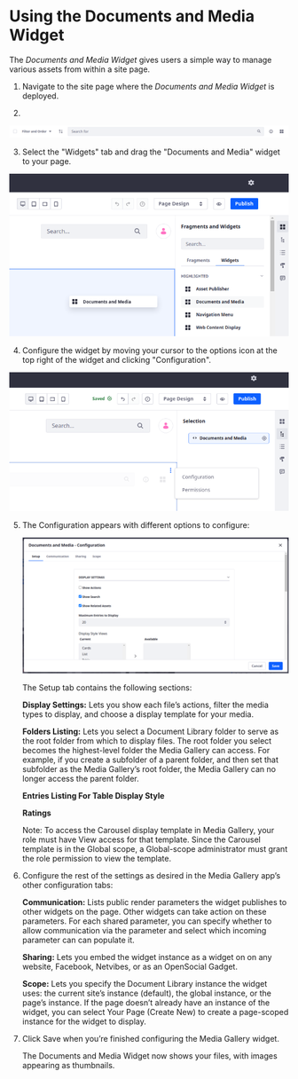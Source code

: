 # Using the Documents and Media Widget

The *Documents and Media Widget* gives users a simple way to manage various assets from within a site page.

1. Navigate to the site page where the *Documents and Media Widget* is deployed.

2. 

![temp](using-the-documents-and-media-widget/images/01.png)

3. Select the "Widgets" tab and drag the "Documents and Media" widget to your page.

![temp](using-the-documents-and-media-widget/images/02.png)

4. Configure the widget by moving your cursor to the options icon at the top right of the widget and clicking "Configuration".

![temp](using-the-documents-and-media-widget/images/03.png)

5. The Configuration appears with different options to configure:

    ![temp](using-the-documents-and-media-widget/images/04.png)

    The Setup tab contains the following sections: 

    **Display Settings:** Lets you show each file’s actions, filter the media types to display, and choose a display template for your media.

    **Folders Listing:** Lets you select a Document Library folder to serve as the root folder from which to display files. The root folder you select becomes the highest-level folder the Media Gallery can access. For example, if you create a subfolder of a parent folder, and then set that subfolder as the Media Gallery’s root folder, the Media Gallery can no longer access the parent folder.

    **Entries Listing For Table Display Style**

    **Ratings**

    Note: To access the Carousel display template in Media Gallery, your role must have View access for that template. Since the Carousel template is in the Global scope, a Global-scope administrator must grant the role permission to view the template.

6. Configure the rest of the settings as desired in the Media Gallery app’s other configuration tabs:

    **Communication:** Lists public render parameters the widget publishes to other widgets on the page. Other widgets can take action on these parameters. For each shared parameter, you can specify whether to allow communication via the parameter and select which incoming parameter can can populate it.

    **Sharing:** Lets you embed the widget instance as a widget on on any website, Facebook, Netvibes, or as an OpenSocial Gadget.

    **Scope:** Lets you specify the Document Library instance the widget uses: the current site’s instance (default), the global instance, or the page’s instance. If the page doesn’t already have an instance of the widget, you can select Your Page (Create New) to create a page-scoped instance for the widget to display.

7. Click Save when you’re finished configuring the Media Gallery widget.

    The Documents and Media Widget now shows your files, with images appearing as thumbnails.